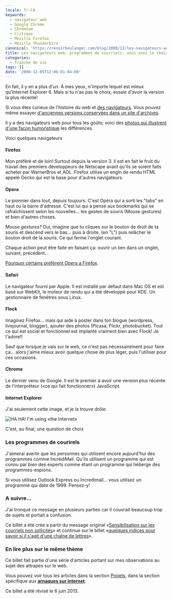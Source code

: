 ```yaml
---
locale: fr-CA
keywords:
  - navigateur web
  - Google Chrome
  - Chromium
  - Critique
  - Mozilla Firefox
  - Mozilla Thunderbird
canonical: 'https://renoirboulanger.com/blog/2008/12/les-navigateurs-web-programmes-de-courriels-vous-avez-le-choix/'
title: Les navigateurs web, programmes de courriels, vous avez le choix!!
categories:
  - Tranche de vie
tags: []
date: '2008-12-05T12:06:01-04:00'
---
```


En fait, il y en a plus d'un. À mes yeux, n'importe lequel est mieux qu'Internet Explorer 6\. Mais si tu n'as pas le choix, essaie d'avoir la version la plus récente!

Si vous êtes curieux de l'histoire du web et [des navigateurs][0]. Vous pouvez même essayer [d'anciennes versions conservées dans un site d'archives][1].

Il y a des navigateurs web pour tous les goûts; voici des [photos qui illustrent d'une façon humoristique][2] les différences.

Voici quelques navigateurs

#### Firefox

Mon préféré et de loin! Surtout depuis la version 3\. Il est en fait le fruit du travail des premiers développeurs de Netscape avant qu'ils se soient faits acheter par WarnerBros et AOL. Firefox utilise un engin de rendu HTML appelé Gecko qui est la base pour d'autres navigateurs.

#### Opera

Le pionnier dans tout, depuis toujours. C'est Opéra qui a sorti les "tabs" en haut ou la barre d'adresse. C'est lui qui a pensé aux bookmarks qui se rafraîchissent selon les nouvelles... les gestes de souris (Mouse gestures) et bien d'autres choses.

_Mouse gestures?_ Oui, imagine que tu cliques sur le bouton de droit de ta souris et descend vers le bas... puis à droite. (en "L") puis relâcher le bouton droit de la souris. Ce qui ferme l'onglet courant.

Chaque action peut être faite en faisant ça: ouvrir un lien dans un onglet, suivant, précédent...

[Pourquoi certains préfèrent Opera a Firefox][3].

#### Safari

Le navigateur fourni par Apple. Il est installé par défaut dans Mac OS et est basé sur WebKit, le moteur de rendu qui a été développé pour KDE. Un gestionnaire de fenêtres sous Linux.

#### Flock

Imaginez Firefox... mais qui aide à poster dans ton blogue (wordpress, livejournal, blogger), ajouter des photos (Picasa, Flickr, photobucket). Tout ce qui est social et fonctionnel est implanté vraiment bien avec Flock! Je l'adore!!

Sauf que lorsque je vais sur le web, ce n'est pas nécessairement pour faire ça... alors j'aime mieux avoir quelque chose de plus léger, puis l'utiliser pour ces occasions.

#### Chrome

Le dernier venu de Google. Il est le premier à avoir une version plus récente de l'interpréteur («ce qui fait fonctionner») JavaScript.

#### Internet Explorer

J'ai seulement cette image, et je la trouve drôle:

![HA HA! I'm using «the Internet»](fccc309ec7c1e08ed41d710bf5c9d2fa804934ed.jpg)

C'est, au final, une question de choix

### Les programmes de courirels

J'aimerai avertir que les personnes qui utilisent encore aujourd'hui des programmes comme IncrédiMail. Qu'ils utilisent un programme qui est connu par bien des experts comme étant un programme qui héberge des programmes-espions.

Si vous utilisez Outlook Express ou Incredimail... vous utilisez un programme qui date de 1999\. Pensez-y!

### A suivre...

J'ai tronqué ce message en plusieurs parties car il couvrait beaucoup trop de sujets et portait a confusion.

Ce billet a été crée a partir du message original «[Sensibilisation sur les courriels non sollicités][4]» et continue sur le billet «[quelques indices pour savoir si il s'agit d'une chaîne de lettres][5]».

### En lire plus sur le même thème

Ce billet fait partie d'une série d'articles portant sur mes observations au sujet des attrapes sur le web.

Vous pouvez voir tous les articles dans la section [Projets][6], dans la section spécifique aux [**arnaques sur internet**][7].

Ce billet a été révisé le 6 juin 2013\.

[0]: http://www.livinginternet.com/w/wi_browse.htm
[1]: http://browsers.evolt.org/
[2]: https://www.ghacks.net/2007/09/27/firefox-vs-opera-vs-internet-explorer/
[3]: http://virtuelvis.com/archives/2004/11/opera-over-firefox
[4]: /blog/2008/12/sensibilisation-sur-les-courriels-non-sollicites/
[5]: /blog/2008/12/quelques-indices-pour-savoir-si-un-message-courriel-est-une-chaine-de-lettre/
[6]: /projets
[7]: /projets/les-arnaques-sur-internet
